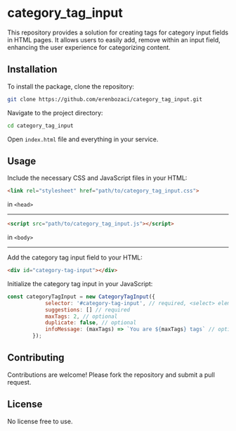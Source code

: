 # category_tag_input

This repository provides a solution for creating tags for category input fields in HTML pages. It allows users to easily add, remove within an input field, enhancing the user experience for categorizing content.

## Installation

To install the package, clone the repository:

```bash
git clone https://github.com/erenbozaci/category_tag_input.git
```

Navigate to the project directory:

```bash
cd category_tag_input
```

Open `index.html` file and everything in your service.


## Usage

Include the necessary CSS and JavaScript files in your HTML:

```html
<link rel="stylesheet" href="path/to/category_tag_input.css">
```
in `<head>`

---
```html
<script src="path/to/category_tag_input.js"></script>
```
in `<body>`

---

Add the category tag input field to your HTML:

```html
<div id="category-tag-input"></div>
```

Initialize the category tag input in your JavaScript:

```javascript
const categoryTagInput = new CategoryTagInput({
            selector: '#category-tag-input', // required, <select> element 
            suggestions: [] // required
            maxTags: 2, // optional
            duplicate: false, // optional
            infoMessage: (maxTags) => `You are ${maxTags} tags` // optional
        });
```

## Contributing

Contributions are welcome! Please fork the repository and submit a pull request.

## License

No license free to use.
